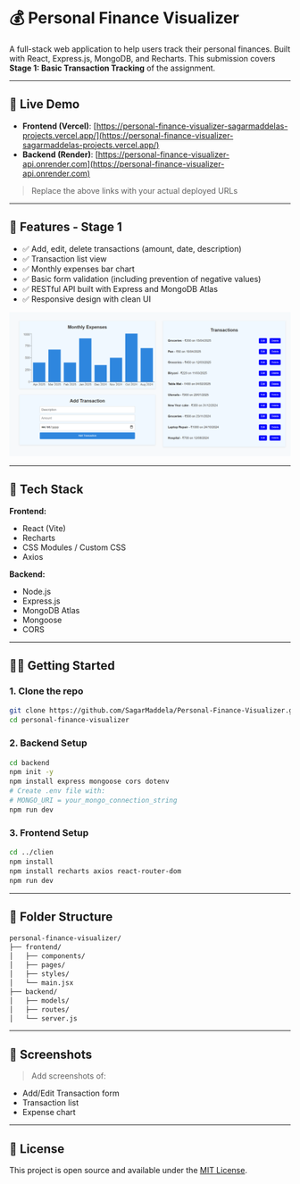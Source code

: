 # 💰 Personal Finance Visualizer

A full-stack web application to help users track their personal finances. Built with React, Express.js, MongoDB, and Recharts. This submission covers **Stage 1: Basic Transaction Tracking** of the assignment.

---

## 🚀 Live Demo

- **Frontend (Vercel)**: [https://personal-finance-visualizer-sagarmaddelas-projects.vercel.app/](https://personal-finance-visualizer-sagarmaddelas-projects.vercel.app/)
- **Backend (Render)**: [https://personal-finance-visualizer-api.onrender.com](https://personal-finance-visualizer-api.onrender.com)

> Replace the above links with your actual deployed URLs

---

## 📌 Features - Stage 1

- ✅ Add, edit, delete transactions (amount, date, description)
- ✅ Transaction list view
- ✅ Monthly expenses bar chart
- ✅ Basic form validation (including prevention of negative values)
- ✅ RESTful API built with Express and MongoDB Atlas
- ✅ Responsive design with clean UI

![alt screenshot-stage-1](image.png)

---

## 💠 Tech Stack

**Frontend:**
- React (Vite)
- Recharts
- CSS Modules / Custom CSS
- Axios

**Backend:**
- Node.js
- Express.js
- MongoDB Atlas
- Mongoose
- CORS

---

## 🧑‍💻 Getting Started

### 1. Clone the repo

```bash
git clone https://github.com/SagarMaddela/Personal-Finance-Visualizer.git
cd personal-finance-visualizer
```

### 2. Backend Setup

```bash
cd backend
npm init -y
npm install express mongoose cors dotenv
# Create .env file with:
# MONGO_URI = your_mongo_connection_string
npm run dev
```

### 3. Frontend Setup

```bash
cd ../clien
npm install
npm install recharts axios react-router-dom
npm run dev
```

---

## 📂 Folder Structure

```
personal-finance-visualizer/
├── frontend/
│   ├── components/
│   ├── pages/
│   ├── styles/
│   └── main.jsx
├── backend/
│   ├── models/
│   ├── routes/
│   └── server.js
```

---

## 📸 Screenshots

> Add screenshots of:
- Add/Edit Transaction form
- Transaction list
- Expense chart

---

## 📄 License

This project is open source and available under the [MIT License](LICENSE).
